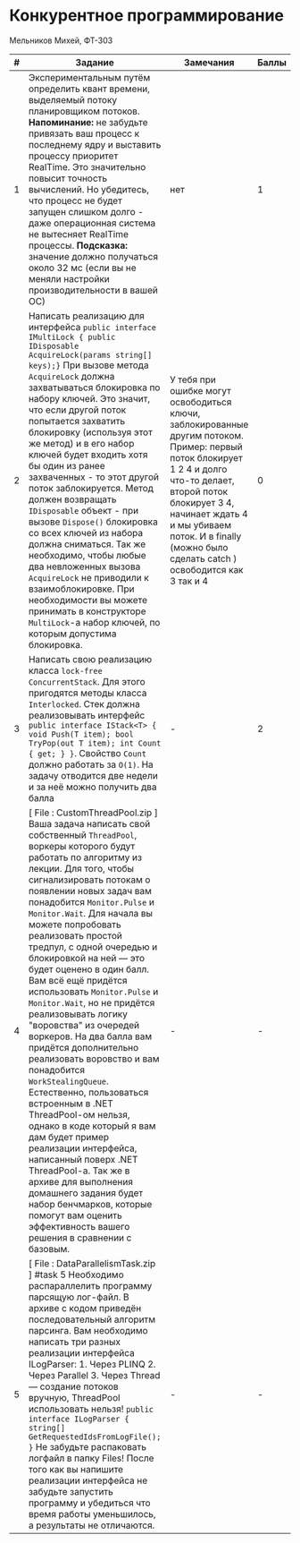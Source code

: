 # Конкурентное программирование
Мельников Михей, ФТ-303

| # | Задание | Замечания | Баллы |
|--|--|--|--|
| 1 | Экспериментальным путём определить квант времени, выделяемый потоку планировщиком потоков. **Напоминание:** не забудьте привязать ваш процесс к последнему ядру и выставить процессу приоритет RealTime. Это значительно повысит точность вычислений. Но убедитесь, что процесс не будет запущен слишком долго - даже операционная система не вытесняет RealTime процессы. **Подсказка:** значение должно получаться около 32 мс (если вы не меняли настройки производительности в вашей ОС) | нет | 1 |
| 2 | Написать реализацию для интерфейса  `public interface IMultiLock { public IDisposable AcquireLock(params string[] keys);}` При вызове метода `AcquireLock` должна захватываться блокировка по набору ключей. Это значит, что если другой поток попытается захватить блокировку (используя этот же метод) и в его набор ключей будет входить хотя бы один из ранее захваченных - то этот другой поток заблокируется. Метод должен возвращать `IDisposable` объект - при вызове `Dispose()` блокировка со всех ключей из набора должна сниматься. Так же необходимо, чтобы любые два невложенных вызова `AcquireLock` не приводили к взаимоблокировке. При необходимости вы можете принимать в конструкторе `MultiLock`-а набор ключей, по которым допустима блокировка. | У тебя при ошибке могут освободиться ключи, заблокированные другим потоком. Пример: первый поток блокирует 1 2 4 и долго что-то делает, второй поток блокирует 3 4, начинает ждать 4 и мы убиваем поток. И в finally (можно было сделать catch )  освободится как 3 так и 4 | 0 |
| 3 | Написать свою реализацию класса `lock-free ConcurrentStack`. Для этого пригодятся методы класса `Interlocked`. Стек должна реализовывать интерфейс `public interface IStack<T> { void Push(T item); bool TryPop(out T item); int Count { get; } }`. Свойство `Count` должно работать за `O(1)`. На задачу отводится две недели и за неё можно получить два балла | - | 2 |
| 4 | [ File : CustomThreadPool.zip ] Ваша задача написать свой собственный `ThreadPool`, воркеры которого будут работать по алгоритму из лекции. Для того, чтобы сигнализировать потокам о появлении новых задач вам понадобится `Monitor.Pulse` и `Monitor.Wait`. Для начала вы можете попробовать реализовать простой тредпул, с одной очередью и блокировкой на ней — это будет оценено в один балл. Вам всё ещё придётся использовать `Monitor.Pulse` и `Monitor.Wait`, но не придётся реализовывать логику "воровства" из очередей воркеров. На два балла вам придётся дополнительно реализовать воровство и вам понадобится `WorkStealingQueue`. Естественно, пользоваться встроенным в .NET ThreadPool-ом нельзя, однако в коде который я вам дам будет пример реализации интерфейса, написанный поверх .NET ThreadPool-а. Так же в архиве для выполнения домашнего задания будет набор бенчмарков, которые помогут вам оценить эффективность вашего решения в сравнении с базовым. | - | - |
 | 5 | [ File : DataParallelismTask.zip ] #task 5 Необходимо распараллелить программу парсящую лог-файл. В архиве с кодом приведён последовательный алгоритм парсинга. Вам необходимо написать три разных реализации интерфейса ILogParser: 1. Через PLINQ 2. Через Parallel 3. Через Thread — создание потоков вручную, ThreadPool использовать нельзя! `public interface ILogParser { string[] GetRequestedIdsFromLogFile(); }` Не забудьте распаковать логфайл в папку Files! После того как вы напишите реализации интерфейса не забудьте запустить программу и убедиться что время работы уменьшилось, а результаты не отличаются.  | - | - |
